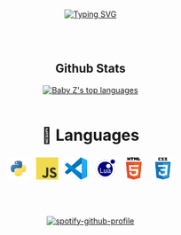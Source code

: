 
<div align="center">
<BR>

[![Typing SVG](https://readme-typing-svg.demolab.com?font=Bebas+Neue&size=37&duration=3000&pause=1000&color=7289DA&center=true&vCenter=true&width=500&height=60&lines=Hey+I'm+Kofif!;I'm+16+years+old;Every+one+line+of+code%2C+I+go+to+sleep)](https://git.io/typing-svg)
</div>
<tr>
<BR>

<tr>
<BR>
  <h2 align="center">Github Stats</h2>
  <div align="center">
    
  [![Baby Z's top languages](https://github-readme-stats.vercel.app/api/top-langs/?username=kofifx&theme=discord_old_blurple)](https://github.com/kofifx)
    </BR>
    </BR>

  <h1 align="center">🧰 Languages</h1>

<p align="center">
<img src="https://raw.githubusercontent.com/github/explore/80688e429a7d4ef2fca1e82350fe8e3517d3494d/topics/python/python.png" alt="Python" height="40" style="vertical-align:top; margin:4px">
<img src="https://raw.githubusercontent.com/github/explore/80688e429a7d4ef2fca1e82350fe8e3517d3494d/topics/javascript/javascript.png" alt="Javascript" height="40" style="vertical-align:top; margin:4px">
<img src="https://raw.githubusercontent.com/github/explore/80688e429a7d4ef2fca1e82350fe8e3517d3494d/topics/visual-studio-code/visual-studio-code.png" alt="VS Code" height="40" style="vertical-align:top; margin:4px">
<img src="https://raw.githubusercontent.com/github/explore/80688e429a7d4ef2fca1e82350fe8e3517d3494d/topics/lua/lua.png" alt="lua" height="40" style="vertical-align:top; margin:4px">
<img src="https://raw.githubusercontent.com/github/explore/80688e429a7d4ef2fca1e82350fe8e3517d3494d/topics/html/html.png" alt="html" height="40" style="vertical-align:top; margin:4px">
<img src="https://raw.githubusercontent.com/github/explore/80688e429a7d4ef2fca1e82350fe8e3517d3494d/topics/css/css.png" alt="css" height="40" style="vertical-align:top; margin:4px">
</p>
<p align="center">
</p>
<div align="center">
<BR>
<BR>

[![spotify-github-profile](https://spotify-github-profile.vercel.app/api/view?uid=6j47rqq1cuf33cqn9ox9132y2&cover_image=true&theme=default&show_offline=false)](https://github.com/kittinan/spotify-github-profile)

</div>

</BR>
